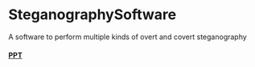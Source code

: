# SteganographySoftware
A software to perform multiple kinds of overt and covert steganography

#### [PPT](https://www.canva.com/design/DAFfVTfvyg8/mYi0nQmZ0XcgUy3EP2Exow/edit?utm_content=DAFfVTfvyg8&utm_campaign=designshare&utm_medium=link2&utm_source=sharebutton)
